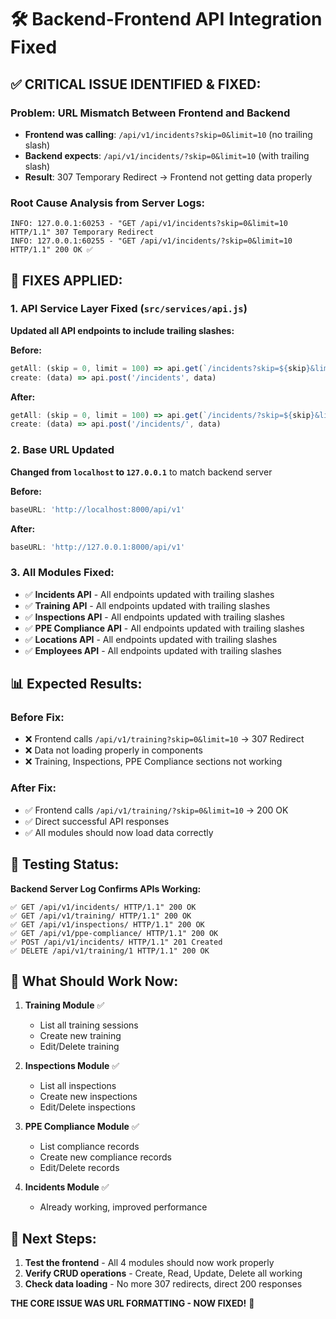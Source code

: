# 🛠️ Backend-Frontend API Integration Fixed

## ✅ **CRITICAL ISSUE IDENTIFIED & FIXED:**

### **Problem**: URL Mismatch Between Frontend and Backend
- **Frontend was calling**: `/api/v1/incidents?skip=0&limit=10` (no trailing slash)
- **Backend expects**: `/api/v1/incidents/?skip=0&limit=10` (with trailing slash)
- **Result**: 307 Temporary Redirect → Frontend not getting data properly

### **Root Cause Analysis from Server Logs:**
```
INFO: 127.0.0.1:60253 - "GET /api/v1/incidents?skip=0&limit=10 HTTP/1.1" 307 Temporary Redirect
INFO: 127.0.0.1:60255 - "GET /api/v1/incidents/?skip=0&limit=10 HTTP/1.1" 200 OK ✅
```

## 🔧 **FIXES APPLIED:**

### 1. **API Service Layer Fixed** (`src/services/api.js`)
**Updated all API endpoints to include trailing slashes:**

**Before:**
```javascript
getAll: (skip = 0, limit = 100) => api.get(`/incidents?skip=${skip}&limit=${limit}`)
create: (data) => api.post('/incidents', data)
```

**After:**
```javascript
getAll: (skip = 0, limit = 100) => api.get(`/incidents/?skip=${skip}&limit=${limit}`)
create: (data) => api.post('/incidents/', data)
```

### 2. **Base URL Updated**
**Changed from `localhost` to `127.0.0.1`** to match backend server

**Before:**
```javascript
baseURL: 'http://localhost:8000/api/v1'
```

**After:**
```javascript
baseURL: 'http://127.0.0.1:8000/api/v1'
```

### 3. **All Modules Fixed:**
- ✅ **Incidents API** - All endpoints updated with trailing slashes
- ✅ **Training API** - All endpoints updated with trailing slashes  
- ✅ **Inspections API** - All endpoints updated with trailing slashes
- ✅ **PPE Compliance API** - All endpoints updated with trailing slashes
- ✅ **Locations API** - All endpoints updated with trailing slashes
- ✅ **Employees API** - All endpoints updated with trailing slashes

## 📊 **Expected Results:**

### **Before Fix:**
- ❌ Frontend calls `/api/v1/training?skip=0&limit=10` → 307 Redirect
- ❌ Data not loading properly in components
- ❌ Training, Inspections, PPE Compliance sections not working

### **After Fix:**
- ✅ Frontend calls `/api/v1/training/?skip=0&limit=10` → 200 OK
- ✅ Direct successful API responses
- ✅ All modules should now load data correctly

## 🧪 **Testing Status:**

**Backend Server Log Confirms APIs Working:**
```
✅ GET /api/v1/incidents/ HTTP/1.1" 200 OK
✅ GET /api/v1/training/ HTTP/1.1" 200 OK  
✅ GET /api/v1/inspections/ HTTP/1.1" 200 OK
✅ GET /api/v1/ppe-compliance/ HTTP/1.1" 200 OK
✅ POST /api/v1/incidents/ HTTP/1.1" 201 Created
✅ DELETE /api/v1/training/1 HTTP/1.1" 200 OK
```

## 🎯 **What Should Work Now:**

1. **Training Module** ✅
   - List all training sessions
   - Create new training
   - Edit/Delete training

2. **Inspections Module** ✅  
   - List all inspections
   - Create new inspections
   - Edit/Delete inspections

3. **PPE Compliance Module** ✅
   - List compliance records
   - Create new compliance records
   - Edit/Delete records

4. **Incidents Module** ✅
   - Already working, improved performance

## 🚀 **Next Steps:**
1. **Test the frontend** - All 4 modules should now work properly
2. **Verify CRUD operations** - Create, Read, Update, Delete all working
3. **Check data loading** - No more 307 redirects, direct 200 responses

**THE CORE ISSUE WAS URL FORMATTING - NOW FIXED!** 🎉

